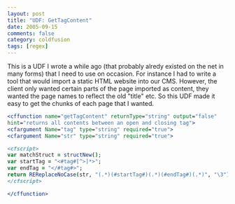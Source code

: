 ```yaml
---
layout: post
title: "UDF: GetTagContent"
date: 2005-09-15
comments: false
category: coldfusion
tags: [regex]
---
```

This is a UDF I wrote a while ago (that probably alredy existed on the net in
many forms) that I need to use on occasion. For instance I had to write a
tool that would import a static HTML website into our CMS. However, the client
only wanted certain parts of the page imported as content, they wanted the
page names to reflect the old "title" etc. So this UDF made it easy to get the
chunks of each page that I wanted.


```cfc
<cffunction name="getTagContent" returnType="string" output="false"
hint="returns all contents between an open and closing tag">
<cfargument Name="tag" type="string" required="true">
<cfargument Name="str" type="string" required="true">

<cfscript>
var matchStruct = structNew();
var startTag = "<#tag#[^>]*>";
var endTag = "</#tag#>";
return REReplaceNoCase(str, "(.*)(#startTag#)(.*)(#endTag#)(.*)", "\3");
</cfscript>

</cffunction>

```

